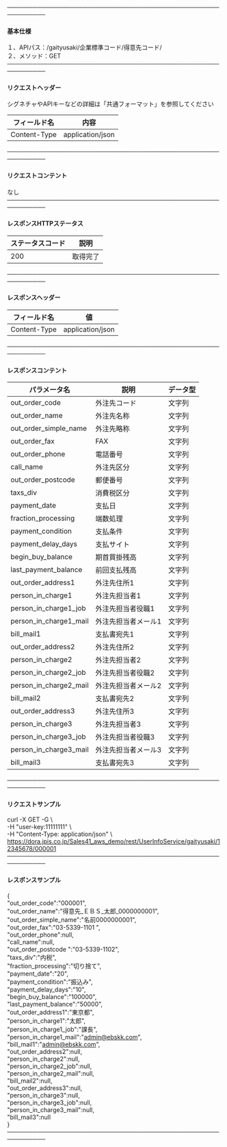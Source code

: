 ───────────────────────────────────────────────────────────<br>
#### 基本仕様
１、APIパス：/gaityusaki/企業標準コード/得意先コード/<br>
２、メソッド：GET<br>
───────────────────────────────────────────────────────────<br>
#### リクエストヘッダー
シグネチャやAPIキーなどの詳細は「共通フォーマット」を参照してください<br>

|フィールド名|内容|
|-|-|
|Content-Type|application/json|

───────────────────────────────────────────────────────────<br>
#### リクエストコンテント
なし<br>
───────────────────────────────────────────────────────────<br>
#### レスポンスHTTPステータス

|ステータスコード|説明|
|-|-|
|200|取得完了|

───────────────────────────────────────────────────────────<br>
#### レスポンスヘッダー

|フィールド名|値|
|-|-|
|Content-Type|application/json|

───────────────────────────────────────────────────────────<br>
#### レスポンスコンテント

|パラメータ名|説明|データ型|
|-|-|-|
|out_order_code|外注先コード|文字列|
|out_order_name|外注先名称|文字列|
|out_order_simple_name|外注先略称|文字列|
|out_order_fax|FAX|文字列|
|out_order_phone|電話番号|文字列|
|call_name|外注先区分|文字列|
|out_order_postcode|郵便番号|文字列|
|taxs_div|消費税区分|文字列|
|payment_date|支払日|文字列|
|fraction_processing|端数処理|文字列|
|payment_condition|支払条件|文字列|
|payment_delay_days|支払サイト|文字列|
|begin_buy_balance|期首買掛残高|文字列|
|last_payment_balance|前回支払残高|文字列|
|out_order_address1|外注先住所1|文字列|
|person_in_charge1|外注先担当者1|文字列|
|person_in_charge1_job|外注先担当者役職1|文字列|
|person_in_charge1_mail|外注先担当者メール1|文字列|
|bill_mail1|支払書宛先1|文字列|
|out_order_address2|外注先住所2|文字列|
|person_in_charge2|外注先担当者2|文字列|
|person_in_charge2_job|外注先担当者役職2|文字列|
|person_in_charge2_mail|外注先担当者メール2|文字列|
|bill_mail2|支払書宛先2|文字列|
|out_order_address3|外注先住所3|文字列|
|person_in_charge3|外注先担当者3|文字列|
|person_in_charge3_job|外注先担当者役職3|文字列|
|person_in_charge3_mail|外注先担当者メール3|文字列|
|bill_mail3|支払書宛先3|文字列|

───────────────────────────────────────────────────────────<br>
#### リクエストサンプル
curl -X GET -G \ <br>
 -H "user-key:11111111" \ <br>
 -H "Content-Type: application/json" \ <br>
https://dora.jpis.co.jp/Sales41_aws_demo/rest/UserInfoService/gaityusaki/12345678/000001 <br>
───────────────────────────────────────────────────────────<br>
#### レスポンスサンプル
{<br>
  "out_order_code":"000001",<br>
  "out_order_name":"得意先_ＥＢＳ_太郎_0000000001",<br>
  "out_order_simple_name":"名前0000000001",<br>
  "out_order_fax":"03-5339-1101  ",<br>
  "out_order_phone":null,<br>
  "call_name":null,<br>
  "out_order_postcode ":"03-5339-1102",<br>
  "taxs_div":"内税",<br>
  "fraction_processing":"切り捨て",<br>
  "payment_date":"20",<br>
  "payment_condition":"振込み",<br>
  "payment_delay_days":"10",<br>
  "begin_buy_balance":"100000",<br>
  "last_payment_balance":"50000",<br>
  "out_order_address1":"東京都",<br>
  "person_in_charge1":"太郎",<br>
  "person_in_charge1_job":"課長",<br>
  "person_in_charge1_mail":"admin@ebskk.com",<br>
  "bill_mail1":"admin@ebskk.com",<br>
  "out_order_address2":null,<br>
  "person_in_charge2":null,<br>
  "person_in_charge2_job":null,<br>
  "person_in_charge2_mail":null,<br>
  "bill_mail2":null,<br>
  "out_order_address3":null,<br>
  "person_in_charge3":null,<br>
  "person_in_charge3_job":null,<br>
  "person_in_charge3_mail":null,<br>
  "bill_mail3":null<br>
}<br>
───────────────────────────────────────────────────────────<br>
